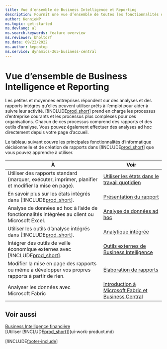 ```yaml
---
title: Vue d’ensemble de Business Intelligence et Reporting
description: Fournit une vue d’ensemble de toutes les fonctionnalités de Business Intelligence et de création de rapports prises en charge dans le produit Business Central.
author: KennieNP
ms.topic: get-started
ms.devlang: al
ms.search.keywords: feature overview
ms.reviewer: bholtorf
ms.date: 09/22/2022
ms.author: kepontop
ms.service: dynamics-365-business-central
---
```

# Vue d’ensemble de Business Intelligence et Reporting

Les petites et moyennes entreprises répondent sur des analyses et des rapports intégrés qu’elles peuvent utiliser prêts à l’emploi pour aider à suivre leur activité. [!INCLUDE[prod_short](includes/prod_short.md)] prend en charge les processus d’entreprise courants et les processus plus complexes pour ces organisations. Chacun de ces processus comprend des rapports et des outils d’analyse. Vous pouvez également effectuer des analyses ad hoc directement depuis votre page d’accueil.  

Le tableau suivant couvre les principales fonctionnalités d’informatique décisionnelle et de création de rapports dans [!INCLUDE[prod_short](includes/prod_short.md)] que vous pouvez apprendre à utiliser.

| À | Voir |
| --- | --- |
| Utiliser des rapports standard (marquer, exécuter, imprimer, planifier et modifier la mise en page). | [Utiliser les états dans le travail quotidien](reports-use-reports.md) |
| En savoir plus sur les états intégrés dans [!INCLUDE[prod_short](includes/prod_short.md)]. |[Présentation du rapport](reports-available-reports.md)|
| Analyse de données ad hoc à l’aide de fonctionnalités intégrées au client ou Microsoft Excel. | [Analyse de données ad hoc](reports-adhoc-analysis.md) |
| Utiliser les outils d’analyse intégrés dans [!INCLUDE[prod_short](includes/prod_short.md)].| [Analytique intégrée](reports-built-in-analytics.md) |
| Intégrer des outils de veille économique externes avec [!INCLUDE[prod_short](includes/prod_short.md)].| [Outils externes de Business Intelligence](reports-external-analysis.md) |
|Modifier la mise en page des rapports ou même à développer vos propres rapports à partir de rien. |[Élaboration de rapports](reports-develop-reports.md)|
|Analyser les données avec Microsoft Fabric| [Introduction à Microsoft Fabric et Business Central](admin-fabric.md) |

## Voir aussi

[Business Intelligence financière](bi.md)  
[Utiliser [!INCLUDE[prod_short](includes/prod_short.md)]](ui-work-product.md)  

[!INCLUDE[footer-include](includes/footer-banner.md)]
